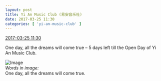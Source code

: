 ```yaml
---
layout: post
title: Yi An Music Club (易安音乐社)
date: 2017-03-25 11:30
categories: [ 'yi-an-music-club' ]
---
```


<div class="weibo-info">
  <a href="http://weibo.com/6094546964/EBpb1ws4d">2017-03-25 11:30</a>
</div>

One day, all the dreams will come true – 5 days left till the Open Day of Yi An Music Club.

<!-- more -->

![Image](http://wx1.sinaimg.cn/mw690/006Es64Agy1fdy6uh2qinj30u01hc4qp.jpg)  
*Words in image:*  
One day, all the dreams will come true.
